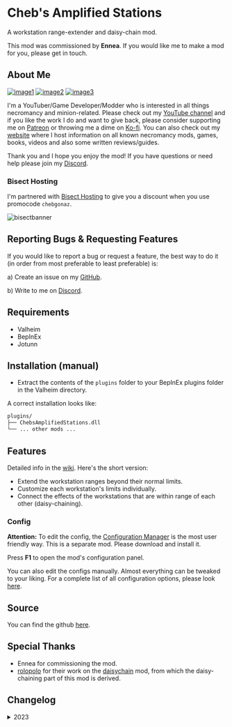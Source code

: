 # Cheb's Amplified Stations

A workstation range-extender and daisy-chain mod.

This mod was commissioned by **Ennea**. If you would like me to make a mod for you, please get in touch.

## About Me

[![image1](https://imgur.com/Fahi6sP.png)](https://necrobase.chebgonaz.com)
[![image2](https://imgur.com/X18OyQs.png)](https://ko-fi.com/chebgonaz)
[![image3](https://imgur.com/4e64jQ8.png)](https://www.patreon.com/chebgonaz?fan_landing=true)

I'm a YouTuber/Game Developer/Modder who is interested in all things necromancy and minion-related. Please check out my [YouTube channel](https://www.youtube.com/channel/UCPlZ1XnekiJxKymXbXyvkCg) and if you like the work I do and want to give back, please consider supporting me on [Patreon](https://www.patreon.com/chebgonaz?fan_landing=true) or throwing me a dime on [Ko-fi](https://ko-fi.com/chebgonaz). You can also check out my [website](https://necrobase.chebgonaz.com) where I host information on all known necromancy mods, games, books, videos and also some written reviews/guides.

Thank you and I hope you enjoy the mod! If you have questions or need help please join my [Discord](https://discord.com/invite/EB96ASQ).

### Bisect Hosting

I'm partnered with [Bisect Hosting](https://bisecthosting.com/chebgonaz) to give you a discount when you use promocode `chebgonaz`.

![bisectbanner](https://www.bisecthosting.com/partners/custom-banners/b2629ae1-293a-4094-9d2d-002d14529a82.webp)

## Reporting Bugs & Requesting Features

If you would like to report a bug or request a feature, the best way to do it (in order from most preferable to least preferable) is:

a) Create an issue on my [GitHub](https://github.com/jpw1991/chebs-amplified-stations).

b) Write to me on [Discord](https://discord.com/invite/EB96ASQ).

## Requirements

- Valheim
- BepInEx
- Jotunn

## Installation (manual)

- Extract the contents of the `plugins` folder to your BepInEx plugins folder in the Valheim directory.

A correct installation looks like:

```sh
plugins/
├── ChebsAmplifiedStations.dll
└── ... other mods ...
```

## Features

Detailed info in the [wiki](https://github.com/jpw1991/chebs-amplified-stations/wiki). Here's the short version:

- Extend the workstation ranges beyond their normal limits.
- Customize each workstation's limits individually.
- Connect the effects of the workstations that are within range of each other (daisy-chaining).

### Config

**Attention:** To edit the config, the [Configuration Manager](https://github.com/BepInEx/BepInEx.ConfigurationManager/releases) is the most user friendly way. This is a separate mod. Please download and install it.

Press **F1** to open the mod's configuration panel.

You can also edit the configs manually. Almost everything can be tweaked to your liking. For a complete list of all configuration options, please look [here](https://github.com/jpw1991/chebs-amplified-stations/wiki/Configs).

## Source

You can find the github [here](https://github.com/jpw1991/chebs-amplified-stations).

## Special Thanks

- Ennea for commissioning the mod.
- [rolopolo](https://github.com/rolopogo) for their work on the [daisychain](https://github.com/rolopogo/ValheimMods/tree/main/DaisyChain) mod, from which the daisy-chaining part of this mod is derived.

## Changelog

<details>
<summary>2023</summary>

 Date | Version | Notes 
--- | --- | ---
06/10/2023 | 1.1.0 | update of packages and recompile for hildr's request
04/09/2023 | 1.0.0 | release
30/08/2023 | 0.0.1 | First alpha version

</details>

